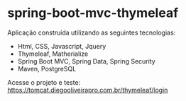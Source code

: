 # spring-boot-mvc-thymeleaf

Aplicação construída utilizando as seguintes tecnologias:

- Html, CSS, Javascript, Jquery
- Thymeleaf, Matherialize
- Spring Boot MVC, Spring Data, Spring Security
- Maven, PostgreSQL

Acesse o projeto e teste: https://tomcat.diegooliveirapro.com.br/thymeleaf/login